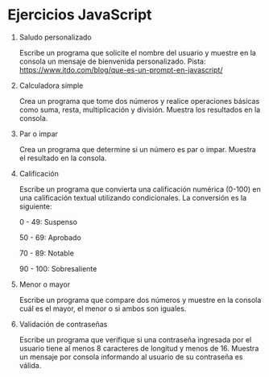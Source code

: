 # Ejercicios JavaScript

1. Saludo personalizado

   Escribe un programa que solicite el nombre del usuario y muestre en la consola un mensaje de bienvenida personalizado. Pista: https://www.itdo.com/blog/que-es-un-prompt-en-javascript/

2. Calculadora simple

   Crea un programa que tome dos números y realice operaciones básicas como suma, resta, multiplicación y división. Muestra los resultados en la consola.

3. Par o impar

   Crea un programa que determine si un número es par o impar. Muestra el resultado en la consola.

4. Calificación

   Escribe un programa que convierta una calificación numérica (0-100) en una calificación textual utilizando condicionales. La conversión es la siguiente:

   0 - 49: Suspenso

   50 - 69: Aprobado

   70 - 89: Notable

   90 - 100: Sobresaliente

5. Menor o mayor

   Escribe un programa que compare dos números y muestre en la consola cuál es el mayor, el menor o si ambos son iguales.

6. Validación de contraseñas

   Escribe un programa que verifique si una contraseña ingresada por el usuario tiene al menos 8 caracteres de longitud y menos de 16. Muestra un mensaje por consola informando al usuario de su contraseña es válida.

